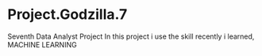 # Project.Godzilla.7
Seventh Data Analyst Project
In this project i use the skill recently i learned, MACHINE LEARNING


